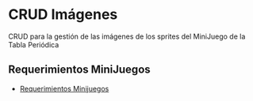 # CRUD Imágenes

CRUD para la gestión de las imágenes de los sprites del MiniJuego de la Tabla Periódica

## Requerimientos MiniJuegos
- [Requerimientos Minijuegos](https://github.com/RubenTorresGutierrez/RequerimientosMiniJuego)
